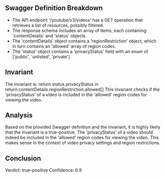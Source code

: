 ## Swagger Definition Breakdown
- The API endpoint '/youtube/v3/videos' has a GET operation that retrieves a list of resources, possibly filtered.
- The response schema includes an array of items, each containing 'contentDetails' and 'status' objects.
- The 'contentDetails' object contains a 'regionRestriction' object, which in turn contains an 'allowed' array of region codes.
- The 'status' object contains a 'privacyStatus' field with an enum of ['public', 'unlisted', 'private'].

## Invariant
The invariant is: return.status.privacyStatus in return.contentDetails.regionRestriction.allowed[]
This invariant checks if the 'privacyStatus' of a video is included in the 'allowed' region codes for viewing the video.

## Analysis
Based on the provided Swagger definition and the invariant, it is highly likely that the invariant is a true-positive. The 'privacyStatus' of a video should indeed be included in the 'allowed' region codes for viewing the video. This makes sense in the context of video privacy settings and region restrictions.

## Conclusion
Verdict: true-positive
Confidence: 0.9
